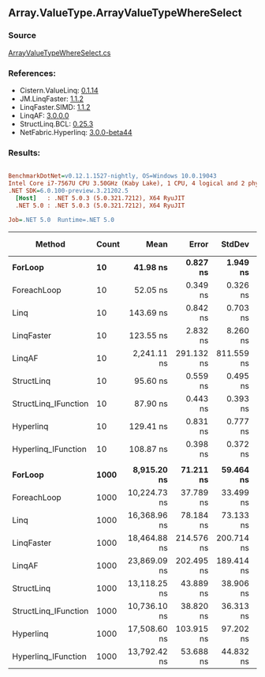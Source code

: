 ﻿## Array.ValueType.ArrayValueTypeWhereSelect

### Source
[ArrayValueTypeWhereSelect.cs](../LinqBenchmarks/Array/ValueType/ArrayValueTypeWhereSelect.cs)

### References:
- Cistern.ValueLinq: [0.1.14](https://www.nuget.org/packages/Cistern.ValueLinq/0.1.14)
- JM.LinqFaster: [1.1.2](https://www.nuget.org/packages/JM.LinqFaster/1.1.2)
- LinqFaster.SIMD: [1.1.2](https://www.nuget.org/packages/LinqFaster.SIMD/1.0.3)
- LinqAF: [3.0.0.0](https://www.nuget.org/packages/LinqAF/3.0.0.0)
- StructLinq.BCL: [0.25.3](https://www.nuget.org/packages/StructLinq.BCL/0.25.3)
- NetFabric.Hyperlinq: [3.0.0-beta44](https://www.nuget.org/packages/NetFabric.Hyperlinq/3.0.0-beta44)

### Results:
``` ini

BenchmarkDotNet=v0.12.1.1527-nightly, OS=Windows 10.0.19043
Intel Core i7-7567U CPU 3.50GHz (Kaby Lake), 1 CPU, 4 logical and 2 physical cores
.NET SDK=6.0.100-preview.3.21202.5
  [Host]   : .NET 5.0.3 (5.0.321.7212), X64 RyuJIT
  .NET 5.0 : .NET 5.0.3 (5.0.321.7212), X64 RyuJIT

Job=.NET 5.0  Runtime=.NET 5.0  

```
|               Method | Count |         Mean |      Error |     StdDev |       Median | Ratio | RatioSD |   Gen 0 | Gen 1 | Gen 2 | Allocated |
|--------------------- |------ |-------------:|-----------:|-----------:|-------------:|------:|--------:|--------:|------:|------:|----------:|
|              **ForLoop** |    **10** |     **41.98 ns** |   **0.827 ns** |   **1.949 ns** |     **40.84 ns** |  **1.00** |    **0.00** |       **-** |     **-** |     **-** |         **-** |
|          ForeachLoop |    10 |     52.05 ns |   0.349 ns |   0.326 ns |     52.12 ns |  1.16 |    0.04 |       - |     - |     - |         - |
|                 Linq |    10 |    143.69 ns |   0.842 ns |   0.703 ns |    143.60 ns |  3.19 |    0.13 |  0.1032 |     - |     - |     216 B |
|           LinqFaster |    10 |    123.55 ns |   2.832 ns |   8.260 ns |    119.50 ns |  3.02 |    0.26 |  0.3901 |     - |     - |     816 B |
|               LinqAF |    10 |  2,241.11 ns | 291.132 ns | 811.559 ns |  1,800.00 ns | 54.45 |   19.93 |       - |     - |     - |         - |
|           StructLinq |    10 |     95.60 ns |   0.559 ns |   0.495 ns |     95.58 ns |  2.13 |    0.09 |  0.0305 |     - |     - |      64 B |
| StructLinq_IFunction |    10 |     87.90 ns |   0.443 ns |   0.393 ns |     88.06 ns |  1.96 |    0.09 |       - |     - |     - |         - |
|            Hyperlinq |    10 |    129.41 ns |   0.831 ns |   0.777 ns |    129.52 ns |  2.89 |    0.12 |       - |     - |     - |         - |
|  Hyperlinq_IFunction |    10 |    108.87 ns |   0.398 ns |   0.372 ns |    108.83 ns |  2.43 |    0.11 |       - |     - |     - |         - |
|                      |       |              |            |            |              |       |         |         |       |       |           |
|              **ForLoop** |  **1000** |  **8,915.20 ns** |  **71.211 ns** |  **59.464 ns** |  **8,910.92 ns** |  **1.00** |    **0.00** |       **-** |     **-** |     **-** |         **-** |
|          ForeachLoop |  1000 | 10,224.73 ns |  37.789 ns |  33.499 ns | 10,228.57 ns |  1.15 |    0.01 |       - |     - |     - |         - |
|                 Linq |  1000 | 16,368.96 ns |  78.184 ns |  73.133 ns | 16,373.14 ns |  1.84 |    0.02 |  0.0916 |     - |     - |     216 B |
|           LinqFaster |  1000 | 18,464.88 ns | 214.576 ns | 200.714 ns | 18,432.21 ns |  2.07 |    0.03 | 45.4407 |     - |     - |  96,240 B |
|               LinqAF |  1000 | 23,869.09 ns | 202.495 ns | 189.414 ns | 23,847.36 ns |  2.67 |    0.03 |       - |     - |     - |         - |
|           StructLinq |  1000 | 13,118.25 ns |  43.889 ns |  38.906 ns | 13,113.66 ns |  1.47 |    0.01 |  0.0305 |     - |     - |      64 B |
| StructLinq_IFunction |  1000 | 10,736.10 ns |  38.820 ns |  36.313 ns | 10,743.20 ns |  1.20 |    0.01 |       - |     - |     - |         - |
|            Hyperlinq |  1000 | 17,508.60 ns | 103.915 ns |  97.202 ns | 17,505.28 ns |  1.97 |    0.01 |       - |     - |     - |         - |
|  Hyperlinq_IFunction |  1000 | 13,792.42 ns |  53.688 ns |  44.832 ns | 13,778.78 ns |  1.55 |    0.01 |       - |     - |     - |         - |
